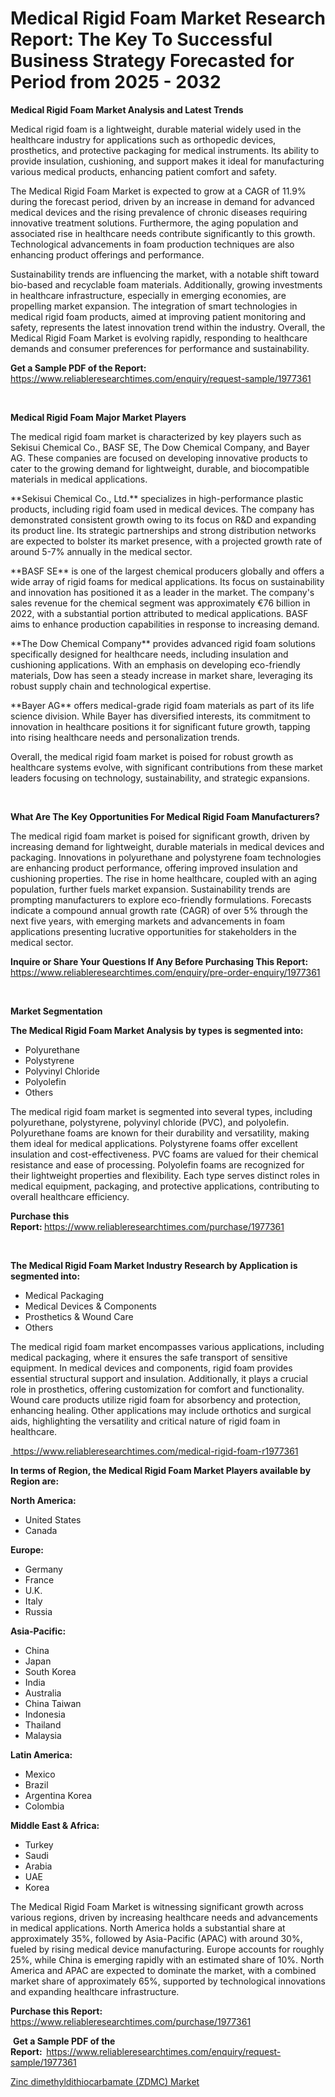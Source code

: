 <p><h1>Medical Rigid Foam Market Research Report: The Key To Successful Business Strategy Forecasted for Period from 2025 - 2032</h1></p><p><strong>Medical Rigid Foam Market Analysis and Latest Trends</strong></p>
<p><p>Medical rigid foam is a lightweight, durable material widely used in the healthcare industry for applications such as orthopedic devices, prosthetics, and protective packaging for medical instruments. Its ability to provide insulation, cushioning, and support makes it ideal for manufacturing various medical products, enhancing patient comfort and safety.</p><p>The Medical Rigid Foam Market is expected to grow at a CAGR of 11.9% during the forecast period, driven by an increase in demand for advanced medical devices and the rising prevalence of chronic diseases requiring innovative treatment solutions. Furthermore, the aging population and associated rise in healthcare needs contribute significantly to this growth. Technological advancements in foam production techniques are also enhancing product offerings and performance.</p><p>Sustainability trends are influencing the market, with a notable shift toward bio-based and recyclable foam materials. Additionally, growing investments in healthcare infrastructure, especially in emerging economies, are propelling market expansion. The integration of smart technologies in medical rigid foam products, aimed at improving patient monitoring and safety, represents the latest innovation trend within the industry. Overall, the Medical Rigid Foam Market is evolving rapidly, responding to healthcare demands and consumer preferences for performance and sustainability.</p></p>
<p><strong>Get a Sample PDF of the Report:&nbsp;</strong> <a href="https://www.reliableresearchtimes.com/enquiry/request-sample/1977361?utm_campaign=2204&utm_medium=2&utm_source=Github&utm_content=ia&utm_term=03042025&utm_id=medical-rigid-foam">https://www.reliableresearchtimes.com/enquiry/request-sample/1977361</a></p>
<p>&nbsp;</p>
<p><strong>Medical Rigid Foam Major Market Players</strong></p>
<p><p>The medical rigid foam market is characterized by key players such as Sekisui Chemical Co., BASF SE, The Dow Chemical Company, and Bayer AG. These companies are focused on developing innovative products to cater to the growing demand for lightweight, durable, and biocompatible materials in medical applications.</p><p>**Sekisui Chemical Co., Ltd.** specializes in high-performance plastic products, including rigid foam used in medical devices. The company has demonstrated consistent growth owing to its focus on R&D and expanding its product line. Its strategic partnerships and strong distribution networks are expected to bolster its market presence, with a projected growth rate of around 5-7% annually in the medical sector.</p><p>**BASF SE** is one of the largest chemical producers globally and offers a wide array of rigid foams for medical applications. Its focus on sustainability and innovation has positioned it as a leader in the market. The company's sales revenue for the chemical segment was approximately €76 billion in 2022, with a substantial portion attributed to medical applications. BASF aims to enhance production capabilities in response to increasing demand.</p><p>**The Dow Chemical Company** provides advanced rigid foam solutions specifically designed for healthcare needs, including insulation and cushioning applications. With an emphasis on developing eco-friendly materials, Dow has seen a steady increase in market share, leveraging its robust supply chain and technological expertise.</p><p>**Bayer AG** offers medical-grade rigid foam materials as part of its life science division. While Bayer has diversified interests, its commitment to innovation in healthcare positions it for significant future growth, tapping into rising healthcare needs and personalization trends.</p><p>Overall, the medical rigid foam market is poised for robust growth as healthcare systems evolve, with significant contributions from these market leaders focusing on technology, sustainability, and strategic expansions.</p></p>
<p>&nbsp;</p>
<p><strong>What Are The Key Opportunities For Medical Rigid Foam Manufacturers?</strong></p>
<p><p>The medical rigid foam market is poised for significant growth, driven by increasing demand for lightweight, durable materials in medical devices and packaging. Innovations in polyurethane and polystyrene foam technologies are enhancing product performance, offering improved insulation and cushioning properties. The rise in home healthcare, coupled with an aging population, further fuels market expansion. Sustainability trends are prompting manufacturers to explore eco-friendly formulations. Forecasts indicate a compound annual growth rate (CAGR) of over 5% through the next five years, with emerging markets and advancements in foam applications presenting lucrative opportunities for stakeholders in the medical sector.</p></p>
<p><strong>Inquire or Share Your Questions If Any Before Purchasing This Report:</strong> <a href="https://www.reliableresearchtimes.com/enquiry/pre-order-enquiry/1977361?utm_campaign=2204&utm_medium=2&utm_source=Github&utm_content=ia&utm_term=03042025&utm_id=medical-rigid-foam">https://www.reliableresearchtimes.com/enquiry/pre-order-enquiry/1977361</a></p>
<p>&nbsp;</p>
<p><strong>Market Segmentation</strong></p>
<p><strong>The Medical Rigid Foam Market Analysis by types is segmented into:</strong></p>
<p><ul><li>Polyurethane</li><li>Polystyrene</li><li>Polyvinyl Chloride</li><li>Polyolefin</li><li>Others</li></ul></p>
<p><p>The medical rigid foam market is segmented into several types, including polyurethane, polystyrene, polyvinyl chloride (PVC), and polyolefin. Polyurethane foams are known for their durability and versatility, making them ideal for medical applications. Polystyrene foams offer excellent insulation and cost-effectiveness. PVC foams are valued for their chemical resistance and ease of processing. Polyolefin foams are recognized for their lightweight properties and flexibility. Each type serves distinct roles in medical equipment, packaging, and protective applications, contributing to overall healthcare efficiency.</p></p>
<p><strong>Purchase this Report:&nbsp;</strong><a href="https://www.reliableresearchtimes.com/purchase/1977361?utm_campaign=2204&utm_medium=2&utm_source=Github&utm_content=ia&utm_term=03042025&utm_id=medical-rigid-foam">https://www.reliableresearchtimes.com/purchase/1977361</a></p>
<p>&nbsp;</p>
<p><strong>The Medical Rigid Foam Market Industry Research by Application is segmented into:</strong></p>
<p><ul><li>Medical Packaging</li><li>Medical Devices & Components</li><li>Prosthetics & Wound Care</li><li>Others</li></ul></p>
<p><p>The medical rigid foam market encompasses various applications, including medical packaging, where it ensures the safe transport of sensitive equipment. In medical devices and components, rigid foam provides essential structural support and insulation. Additionally, it plays a crucial role in prosthetics, offering customization for comfort and functionality. Wound care products utilize rigid foam for absorbency and protection, enhancing healing. Other applications may include orthotics and surgical aids, highlighting the versatility and critical nature of rigid foam in healthcare.</p></p>
<p><a href="https://www.reliableresearchtimes.com/medical-rigid-foam-r1977361?utm_campaign=2204&utm_medium=2&utm_source=Github&utm_content=ia&utm_term=03042025&utm_id=medical-rigid-foam">&nbsp;https://www.reliableresearchtimes.com/medical-rigid-foam-r1977361</a></p>
<p><strong>In terms of Region, the Medical Rigid Foam Market Players available by Region are:</strong></p>
<p>
    <p> <strong> North America: </strong>
        <ul>
            <li>United States</li>
            <li>Canada</li>
        </ul>
        </p> 
    <p> <strong> Europe: </strong>
        <ul>
            <li>Germany</li>
            <li>France</li>
            <li>U.K.</li>
            <li>Italy</li>
            <li>Russia</li>
        </ul>
        </p> 
    <p> <strong> Asia-Pacific: </strong>
        <ul>
            <li>China</li>
            <li>Japan</li>
            <li>South Korea</li>
            <li>India</li>
            <li>Australia</li>
            <li>China Taiwan</li>
            <li>Indonesia</li>
            <li>Thailand</li>
            <li>Malaysia</li>
        </ul>
        </p> 
    <p> <strong> Latin America: </strong>
        <ul>
            <li>Mexico</li>
            <li>Brazil</li>
            <li>Argentina Korea</li>
            <li>Colombia</li>
        </ul>
        </p> 
    <p> <strong> Middle East & Africa: </strong>
        <ul>
            <li>Turkey</li>
            <li>Saudi</li>
            <li>Arabia</li>
            <li>UAE</li>
            <li>Korea</li>
        </ul>
    </p>
    </p>
<p><p>The Medical Rigid Foam Market is witnessing significant growth across various regions, driven by increasing healthcare needs and advancements in medical applications. North America holds a substantial share at approximately 35%, followed by Asia-Pacific (APAC) with around 30%, fueled by rising medical device manufacturing. Europe accounts for roughly 25%, while China is emerging rapidly with an estimated share of 10%. North America and APAC are expected to dominate the market, with a combined market share of approximately 65%, supported by technological innovations and expanding healthcare infrastructure.</p></p>
<p><strong>Purchase this Report: </strong><a href="https://www.reliableresearchtimes.com/purchase/1977361?utm_campaign=2204&utm_medium=2&utm_source=Github&utm_content=ia&utm_term=03042025&utm_id=medical-rigid-foam">https://www.reliableresearchtimes.com/purchase/1977361</a></p>
<p>&nbsp;<strong>Get a Sample PDF of the Report:&nbsp;&nbsp;</strong><a href="https://www.reliableresearchtimes.com/enquiry/request-sample/1977361?utm_campaign=2204&utm_medium=2&utm_source=Github&utm_content=ia&utm_term=03042025&utm_id=medical-rigid-foam">https://www.reliableresearchtimes.com/enquiry/request-sample/1977361</a></p>
<p><strong></strong></p>
<p><p><a href="https://github.com/nkomdaumis16/Market-Research-Report-List-1/blob/main/zinc-dimethyldithiocarbamate-zdmc-market.md?utm_campaign=2204&utm_medium=2&utm_source=Github&utm_content=ia&utm_term=03042025&utm_id=medical-rigid-foam">Zinc dimethyldithiocarbamate (ZDMC) Market</a></p></p>